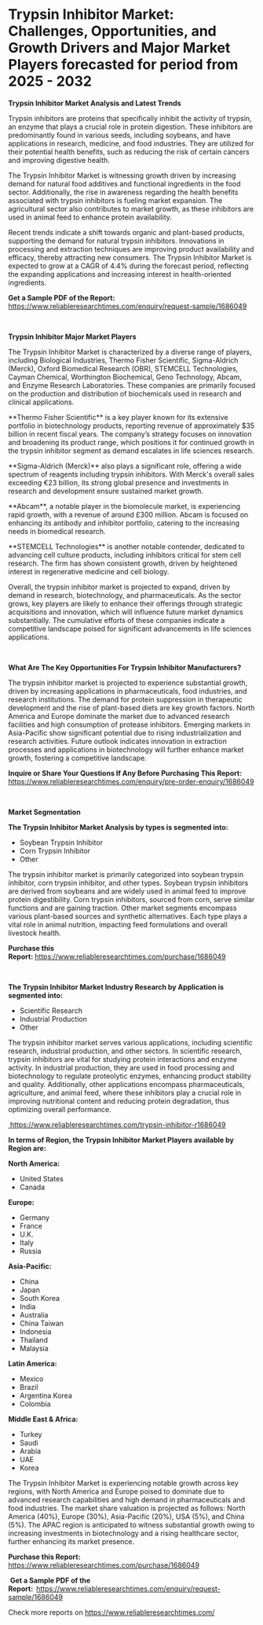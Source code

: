 <p><h1>Trypsin Inhibitor Market: Challenges, Opportunities, and Growth Drivers and Major Market Players forecasted for period from 2025 - 2032</h1></p><p><strong>Trypsin Inhibitor Market Analysis and Latest Trends</strong></p>
<p><p>Trypsin inhibitors are proteins that specifically inhibit the activity of trypsin, an enzyme that plays a crucial role in protein digestion. These inhibitors are predominantly found in various seeds, including soybeans, and have applications in research, medicine, and food industries. They are utilized for their potential health benefits, such as reducing the risk of certain cancers and improving digestive health.</p><p>The Trypsin Inhibitor Market is witnessing growth driven by increasing demand for natural food additives and functional ingredients in the food sector. Additionally, the rise in awareness regarding the health benefits associated with trypsin inhibitors is fueling market expansion. The agricultural sector also contributes to market growth, as these inhibitors are used in animal feed to enhance protein availability.</p><p>Recent trends indicate a shift towards organic and plant-based products, supporting the demand for natural trypsin inhibitors. Innovations in processing and extraction techniques are improving product availability and efficacy, thereby attracting new consumers. The Trypsin Inhibitor Market is expected to grow at a CAGR of 4.4% during the forecast period, reflecting the expanding applications and increasing interest in health-oriented ingredients.</p></p>
<p><strong>Get a Sample PDF of the Report:&nbsp;</strong> <a href="https://www.reliableresearchtimes.com/enquiry/request-sample/1686049?utm_campaign=2232&utm_medium=2&utm_source=Github&utm_content=ia&utm_term=01042025&utm_id=trypsin-inhibitor">https://www.reliableresearchtimes.com/enquiry/request-sample/1686049</a></p>
<p>&nbsp;</p>
<p><strong>Trypsin Inhibitor Major Market Players</strong></p>
<p><p>The Trypsin Inhibitor Market is characterized by a diverse range of players, including Biological Industries, Thermo Fisher Scientific, Sigma-Aldrich (Merck), Oxford Biomedical Research (OBR), STEMCELL Technologies, Cayman Chemical, Worthington Biochemical, Geno Technology, Abcam, and Enzyme Research Laboratories. These companies are primarily focused on the production and distribution of biochemicals used in research and clinical applications.</p><p>**Thermo Fisher Scientific** is a key player known for its extensive portfolio in biotechnology products, reporting revenue of approximately $35 billion in recent fiscal years. The company’s strategy focuses on innovation and broadening its product range, which positions it for continued growth in the trypsin inhibitor segment as demand escalates in life sciences research.</p><p>**Sigma-Aldrich (Merck)** also plays a significant role, offering a wide spectrum of reagents including trypsin inhibitors. With Merck's overall sales exceeding €23 billion, its strong global presence and investments in research and development ensure sustained market growth.</p><p>**Abcam**, a notable player in the biomolecule market, is experiencing rapid growth, with a revenue of around £300 million. Abcam is focused on enhancing its antibody and inhibitor portfolio, catering to the increasing needs in biomedical research.</p><p>**STEMCELL Technologies** is another notable contender, dedicated to advancing cell culture products, including inhibitors critical for stem cell research. The firm has shown consistent growth, driven by heightened interest in regenerative medicine and cell biology.</p><p>Overall, the trypsin inhibitor market is projected to expand, driven by demand in research, biotechnology, and pharmaceuticals. As the sector grows, key players are likely to enhance their offerings through strategic acquisitions and innovation, which will influence future market dynamics substantially. The cumulative efforts of these companies indicate a competitive landscape poised for significant advancements in life sciences applications.</p></p>
<p>&nbsp;</p>
<p><strong>What Are The Key Opportunities For Trypsin Inhibitor Manufacturers?</strong></p>
<p><p>The trypsin inhibitor market is projected to experience substantial growth, driven by increasing applications in pharmaceuticals, food industries, and research institutions. The demand for protein suppression in therapeutic development and the rise of plant-based diets are key growth factors. North America and Europe dominate the market due to advanced research facilities and high consumption of protease inhibitors. Emerging markets in Asia-Pacific show significant potential due to rising industrialization and research activities. Future outlook indicates innovation in extraction processes and applications in biotechnology will further enhance market growth, fostering a competitive landscape.</p></p>
<p><strong>Inquire or Share Your Questions If Any Before Purchasing This Report:</strong> <a href="https://www.reliableresearchtimes.com/enquiry/pre-order-enquiry/1686049?utm_campaign=2232&utm_medium=2&utm_source=Github&utm_content=ia&utm_term=01042025&utm_id=trypsin-inhibitor">https://www.reliableresearchtimes.com/enquiry/pre-order-enquiry/1686049</a></p>
<p>&nbsp;</p>
<p><strong>Market Segmentation</strong></p>
<p><strong>The Trypsin Inhibitor Market Analysis by types is segmented into:</strong></p>
<p><ul><li>Soybean Trypsin Inhibitor</li><li>Corn Trypsin Inhibitor</li><li>Other</li></ul></p>
<p><p>The trypsin inhibitor market is primarily categorized into soybean trypsin inhibitor, corn trypsin inhibitor, and other types. Soybean trypsin inhibitors are derived from soybeans and are widely used in animal feed to improve protein digestibility. Corn trypsin inhibitors, sourced from corn, serve similar functions and are gaining traction. Other market segments encompass various plant-based sources and synthetic alternatives. Each type plays a vital role in animal nutrition, impacting feed formulations and overall livestock health.</p></p>
<p><strong>Purchase this Report:&nbsp;</strong><a href="https://www.reliableresearchtimes.com/purchase/1686049?utm_campaign=2232&utm_medium=2&utm_source=Github&utm_content=ia&utm_term=01042025&utm_id=trypsin-inhibitor">https://www.reliableresearchtimes.com/purchase/1686049</a></p>
<p>&nbsp;</p>
<p><strong>The Trypsin Inhibitor Market Industry Research by Application is segmented into:</strong></p>
<p><ul><li>Scientific Research</li><li>Industrial Production</li><li>Other</li></ul></p>
<p><p>The trypsin inhibitor market serves various applications, including scientific research, industrial production, and other sectors. In scientific research, trypsin inhibitors are vital for studying protein interactions and enzyme activity. In industrial production, they are used in food processing and biotechnology to regulate proteolytic enzymes, enhancing product stability and quality. Additionally, other applications encompass pharmaceuticals, agriculture, and animal feed, where these inhibitors play a crucial role in improving nutritional content and reducing protein degradation, thus optimizing overall performance.</p></p>
<p><a href="https://www.reliableresearchtimes.com/trypsin-inhibitor-r1686049?utm_campaign=2232&utm_medium=2&utm_source=Github&utm_content=ia&utm_term=01042025&utm_id=trypsin-inhibitor">&nbsp;https://www.reliableresearchtimes.com/trypsin-inhibitor-r1686049</a></p>
<p><strong>In terms of Region, the Trypsin Inhibitor Market Players available by Region are:</strong></p>
<p>
    <p> <strong> North America: </strong>
        <ul>
            <li>United States</li>
            <li>Canada</li>
        </ul>
        </p> 
    <p> <strong> Europe: </strong>
        <ul>
            <li>Germany</li>
            <li>France</li>
            <li>U.K.</li>
            <li>Italy</li>
            <li>Russia</li>
        </ul>
        </p> 
    <p> <strong> Asia-Pacific: </strong>
        <ul>
            <li>China</li>
            <li>Japan</li>
            <li>South Korea</li>
            <li>India</li>
            <li>Australia</li>
            <li>China Taiwan</li>
            <li>Indonesia</li>
            <li>Thailand</li>
            <li>Malaysia</li>
        </ul>
        </p> 
    <p> <strong> Latin America: </strong>
        <ul>
            <li>Mexico</li>
            <li>Brazil</li>
            <li>Argentina Korea</li>
            <li>Colombia</li>
        </ul>
        </p> 
    <p> <strong> Middle East & Africa: </strong>
        <ul>
            <li>Turkey</li>
            <li>Saudi</li>
            <li>Arabia</li>
            <li>UAE</li>
            <li>Korea</li>
        </ul>
    </p>
    </p>
<p><p>The Trypsin Inhibitor Market is experiencing notable growth across key regions, with North America and Europe poised to dominate due to advanced research capabilities and high demand in pharmaceuticals and food industries. The market share valuation is projected as follows: North America (40%), Europe (30%), Asia-Pacific (20%), USA (5%), and China (5%). The APAC region is anticipated to witness substantial growth owing to increasing investments in biotechnology and a rising healthcare sector, further enhancing its market presence.</p></p>
<p><strong>Purchase this Report: </strong><a href="https://www.reliableresearchtimes.com/purchase/1686049?utm_campaign=2232&utm_medium=2&utm_source=Github&utm_content=ia&utm_term=01042025&utm_id=trypsin-inhibitor">https://www.reliableresearchtimes.com/purchase/1686049</a></p>
<p>&nbsp;<strong>Get a Sample PDF of the Report:&nbsp;&nbsp;</strong><a href="https://www.reliableresearchtimes.com/enquiry/request-sample/1686049?utm_campaign=2232&utm_medium=2&utm_source=Github&utm_content=ia&utm_term=01042025&utm_id=trypsin-inhibitor">https://www.reliableresearchtimes.com/enquiry/request-sample/1686049</a></p>
<p><strong></strong></p>
<p>Check more reports on <a href="https://www.reliableresearchtimes.com/?utm_campaign=2232&utm_medium=2&utm_source=Github&utm_content=ia&utm_term=01042025&utm_id=trypsin-inhibitor">https://www.reliableresearchtimes.com/</a></p>